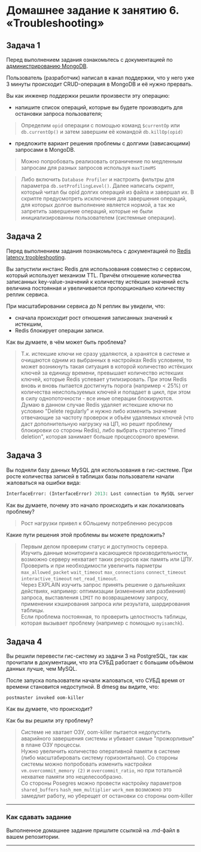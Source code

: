 # Домашнее задание к занятию 6. «Troubleshooting»

## Задача 1

Перед выполнением задания ознакомьтесь с документацией по [администрированию MongoDB](https://docs.mongodb.com/manual/administration/).

Пользователь (разработчик) написал в канал поддержки, что у него уже 3 минуты происходит CRUD-операция в MongoDB и её 
нужно прервать. 

Вы как инженер поддержки решили произвести эту операцию:

- напишите список операций, которые вы будете производить для остановки запроса пользователя;

> Определим `opid` операции с помощью команд  `$currentOp` или `db.currentOp()` и затем завершим её командой `db.killOp(opid)`

- предложите вариант решения проблемы с долгими (зависающими) запросами в MongoDB.

> Можно попробовать реализовать ограничение по медленным запросам для разных запросов используя `maxTimeMS`

> Либо включить `Database Profiler` и настроить фильтры для параметра `db.setProfilingLevel()`. Далее написать скрипт, который читал бы opid долгих операций из файла и завершал их. В скрипте предусмотреть исключения для завершения операций, для которых долгое выполнение является нормой, а так же запретить завершение операций, которые не были инициализированны пользователем (системные операции).

## Задача 2

Перед выполнением задания познакомьтесь с документацией по [Redis latency troobleshooting](https://redis.io/topics/latency).

Вы запустили инстанс Redis для использования совместно с сервисом, который использует механизм TTL. 
Причём отношение количества записанных key-value-значений к количеству истёкших значений есть величина постоянная и
увеличивается пропорционально количеству реплик сервиса. 

При масштабировании сервиса до N реплик вы увидели, что:

- сначала происходит рост отношения записанных значений к истекшим,
- Redis блокирует операции записи.

Как вы думаете, в чём может быть проблема?
 
> Т.к. истекшие ключи не сразу удаляются, а хранятся в системе и очищаются одним из выбранных в настройках Redis условием, то может возникнуть такая ситуация в которой количество истёкших ключей за единицу времени, превышает количество истекших ключей, которые Redis успевает утилизировать. При этом Redis вновь и вновь пытается достигнуть порога (например < 25%) от количества неиспользуемых ключей и попадает в цикл, при этом в силу однопоточности - все иные операции блокируются.  
> Думаю в данном случае Redis удаляет истекшие ключи по условию "Delete regularly" и нужно либо изменить значение отвечающие за частоту проверок и объём удаляемых ключей (что даст дополнительную нагрузку на ЦП, но решит проблему блокировки со стороны Redis), либо выбрать стратегию "Timed deletion", которая занимает больше процессорного времени.

## Задача 3

Вы подняли базу данных MySQL для использования в гис-системе. При росте количества записей в таблицах базы
пользователи начали жаловаться на ошибки вида:
```python
InterfaceError: (InterfaceError) 2013: Lost connection to MySQL server during query u'SELECT..... '
```

Как вы думаете, почему это начало происходить и как локализовать проблему?

> Рост нагрузки привел к бОльшему потреблению ресурсов

Какие пути решения этой проблемы вы можете предложить?

> Первым делом проверим статус и доступность сервера.  
> Изучить данные мониторинга касающиеся производительности, возможно серверу нехватает таких ресурсов как память или ЦПУ.  
> Проверить и при необходимости увеличить парметры `max_allowed_packet` `wait_timeout` `max_connections` `connect_timeout` `interactive_timeout` `net_read_timeout`.  
> Через EXPLAIN изучить запрос принять решение о дальнейших действиях, например: оптимизации (изменения или разбиения) запроса, выставления `LIMIT` по возвращаемому запросу, применении кэширования запроса или резуьтата, шардирования таблицы.  
> Если проблема постоянная, то проверить целостность таблицы, которая вызывает проблему (например с помощью `myisamchk`).  



## Задача 4


Вы решили перевести гис-систему из задачи 3 на PostgreSQL, так как прочитали в документации, что эта СУБД работает с 
большим объёмом данных лучше, чем MySQL.

После запуска пользователи начали жаловаться, что СУБД время от времени становится недоступной. В dmesg вы видите, что:

`postmaster invoked oom-killer`

Как вы думаете, что происходит?

Как бы вы решили эту проблему?

> Системе не хватает ОЗУ, oom-killer пытается недопустить аварийного завершения системы и убивает самые "прожорливые" в плане ОЗУ процессы.  
  Нужно увеличить количество оперативной памяти в системе (либо масштабировать систему горизонтально). 
> Со стороны системы можно попробовать изменить настройки `vm.overcommit_memory (2)` и `overcommit_ratio`, но при тотальной нехватке памяти это нецелесообразно.  
> Со стороны Posеgres можно провести настройку параметров `shared_buffers` `hash_mem_multiplier` `work_mem` возможно это замедлит работу, но уберещет от остановки со стороны oom-killer

---

### Как cдавать задание

Выполненное домашнее задание пришлите ссылкой на .md-файл в вашем репозитории.

---

